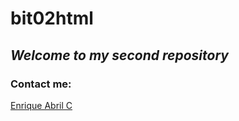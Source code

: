 # bit02html
## *Welcome to my second repository*
### Contact me:
[Enrique Abril C](https://www.instagram.com/enriqueabrilc/)
